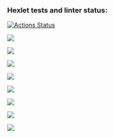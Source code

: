 ### Hexlet tests and linter status:

[![Actions Status](https://github.com/bea00811/backend-project-46/workflows/hexlet-check/badge.svg)](https://github.com/bea00811/backend-project-46/actions)

<a href="https://codeclimate.com/github/bea00811/backend-project-46/maintainability"><img src="https://api.codeclimate.com/v1/badges/c52c72e0fc0292e7640e/maintainability" /></a>

<a href="https://asciinema.org/a/fzxmYAin8ZGDSTonQmpDiEced" target="_blank"><img src="https://asciinema.org/a/fzxmYAin8ZGDSTonQmpDiEced.svg" /></a>

<a href="https://codeclimate.com/github/bea00811/backend-project-46/test_coverage"><img src="https://api.codeclimate.com/v1/badges/c52c72e0fc0292e7640e/test_coverage" /></a>

<a href="https://asciinema.org/a/77v30EOfXsWxqKsJZViWHOAIN" target="_blank"><img src="https://asciinema.org/a/77v30EOfXsWxqKsJZViWHOAIN.svg" /></a>

<a href="https://asciinema.org/a/7ZIPg7drAmxqYxm21MrTTdknM" target="_blank"><img src="https://asciinema.org/a/7ZIPg7drAmxqYxm21MrTTdknM.svg" /></a>

<a href="https://asciinema.org/a/U0IDQJWxzsNl4qdtCoTk5XX06" target="_blank"><img src="https://asciinema.org/a/U0IDQJWxzsNl4qdtCoTk5XX06.svg" /></a>

<a href="https://asciinema.org/a/bjjTY1lrwS9OHZPnbN2jVzTuU" target="_blank"><img src="https://asciinema.org/a/bjjTY1lrwS9OHZPnbN2jVzTuU.svg" /></a>

<a href="https://asciinema.org/a/ekHm2Z0fAhjiHYzgghW4mr4EX" target="_blank"><img src="https://asciinema.org/a/ekHm2Z0fAhjiHYzgghW4mr4EX.svg" /></a>
